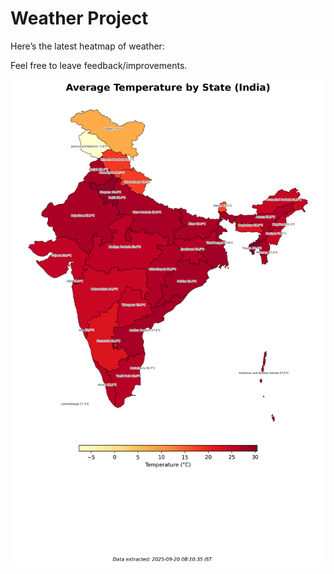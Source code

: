 # Weather Project

Here’s the latest heatmap of weather:

Feel free to leave feedback/improvements.

![India Heatmap](docs/assets/india_heatmap.png?v=CE1425)
